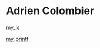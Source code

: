 # Adrien Colombier

[my_ls](https://github.com/PixDay/Epitech/tree/master/First%20Year/Semester%20I/Unix%20System%20Programming/my_ls)

[my_printf](https://github.com/PixDay/Epitech/tree/master/First%20Year/Semester%20I/Unix%20System%20Programming/my_printf)


